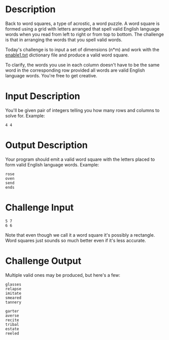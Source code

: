 # Description

Back to word squares, a type of acrostic, a word puzzle. A word square is formed using a grid with letters arranged that spell valid English language words when you read from left to right or from top to bottom. The challenge is that in arranging the words that you spell valid words.

Today's challenge is to input a set of dimensions (n*m) and work with the [enable1.txt](https://github.com/dolph/dictionary/blob/master/enable1.txt) dictionary file and produce a valid word square. 

To clarify, the words you use in each column doesn't have to be the same word in the corresponding row provided all words are valid English language words. You're free to get creative. 

# Input Description

You'll be given pair of integers telling you how many rows and columns to solve for. Example:

    4 4

# Output Description

Your program should emit a valid word square with the letters placed to form valid English language words. Example:

    rose
    oven
    send
    ends

# Challenge Input

    5 7
    6 6

Note that even though we call it a word square it's possibly a rectangle. Word squares just sounds so much better even if it's less accurate.

# Challenge Output

Multiple valid ones may be produced, but here's a few:

    glasses
    relapse
    imitate
    smeared
    tannery

    garter
    averse
    recite
    tribal
    estate
    reeled